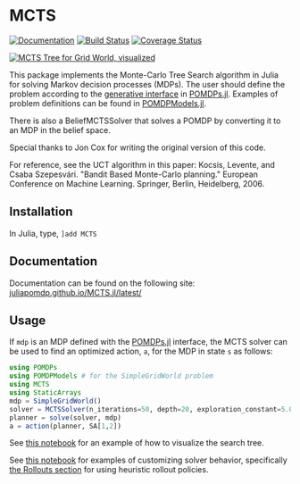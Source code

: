 # MCTS

[![Documentation](https://img.shields.io/badge/docs-latest-blue.svg)](https://juliapomdp.github.io/MCTS.jl/latest)
[![Build Status](https://travis-ci.org/JuliaPOMDP/MCTS.jl.svg?branch=master)](https://travis-ci.org/JuliaPOMDP/MCTS.jl)
[![Coverage Status](https://coveralls.io/repos/github/JuliaPOMDP/MCTS.jl/badge.svg?branch=master)](https://coveralls.io/github/JuliaPOMDP/MCTS.jl?branch=master)

[![MCTS Tree for Grid World, visualized](https://github.com/JuliaPOMDP/MCTS.jl/raw/master/img/tree.png)](https://nbviewer.jupyter.org/github/JuliaPOMDP/MCTS.jl/blob/master/notebooks/Test_Visualization.ipynb)

This package implements the Monte-Carlo Tree Search algorithm in Julia for solving Markov decision processes (MDPs).
The user should define the problem according to the [generative interface](http://juliapomdp.github.io/POMDPs.jl/latest/generative) in [POMDPs.jl](https://github.com/JuliaPOMDP/POMDPs.jl). Examples of problem definitions can be found in [POMDPModels.jl](https://github.com/JuliaPOMDP/POMDPModels.jl). 

There is also a BeliefMCTSSolver that solves a POMDP by converting it to an MDP in the belief space.

Special thanks to Jon Cox for writing the original version of this code.

For reference, see the UCT algorithm in this paper:
Kocsis, Levente, and Csaba Szepesvári. "Bandit Based Monte-Carlo planning." European Conference on Machine Learning. Springer, Berlin, Heidelberg, 2006.

## Installation

In Julia, type, `]add MCTS`

## Documentation

Documentation can be found on the following site: [juliapomdp.github.io/MCTS.jl/latest/](http://juliapomdp.github.io/MCTS.jl/latest/)

## Usage

If `mdp` is an MDP defined with the [POMDPs.jl](https://github.com/sisl/POMDPs.jl) interface, the MCTS solver can be used to find an optimized action, `a`, for the MDP in state `s` as follows:

```julia
using POMDPs
using POMDPModels # for the SimpleGridWorld problem
using MCTS
using StaticArrays
mdp = SimpleGridWorld()
solver = MCTSSolver(n_iterations=50, depth=20, exploration_constant=5.0)
planner = solve(solver, mdp)
a = action(planner, SA[1,2])
```

See [this notebook](https://nbviewer.jupyter.org/github/JuliaPOMDP/MCTS.jl/blob/master/notebooks/Test_Visualization.ipynb) for an example of how to visualize the search tree.

See [this notebook](https://github.com/JuliaPOMDP/MCTS.jl/blob/master/notebooks/Domain_Knowledge_Example.ipynb) for examples of customizing solver behavior, specifically [the Rollouts section](https://github.com/JuliaPOMDP/MCTS.jl/blob/master/notebooks/Domain_Knowledge_Example.ipynb#Rollouts) for using heuristic rollout policies.
